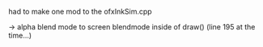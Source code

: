 had to make one mod to the ofxInkSim.cpp

-> alpha blend mode to screen blendmode inside of draw() (line 195 at the time...)

